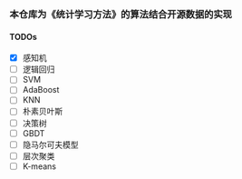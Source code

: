 ### 本仓库为《统计学习方法》的算法结合开源数据的实现

#### TODOs
- [x] 感知机
- [ ] 逻辑回归
- [ ] SVM
- [ ] AdaBoost
- [ ] KNN
- [ ] 朴素贝叶斯
- [ ] 决策树
- [ ] GBDT
- [ ] 隐马尔可夫模型
- [ ] 层次聚类
- [ ] K-means